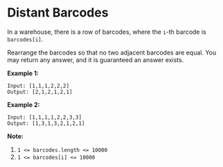 # Distant Barcodes

In a warehouse, there is a row of barcodes, where the `i`-th barcode is `barcodes[i]`.

Rearrange the barcodes so that no two adjacent barcodes are equal.  You may return any answer, and it is guaranteed an answer exists.

 

**Example 1:**

```
Input: [1,1,1,2,2,2]
Output: [2,1,2,1,2,1]
```

**Example 2:**

```
Input: [1,1,1,1,2,2,3,3]
Output: [1,3,1,3,2,1,2,1]
```

 

**Note:**

1. `1 <= barcodes.length <= 10000`
2. `1 <= barcodes[i] <= 10000`

 